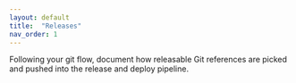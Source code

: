 ```yaml
---
layout: default
title:  "Releases"
nav_order: 1
---
```


Following your git flow, document how releasable Git references are picked and pushed into the release and deploy pipeline.
